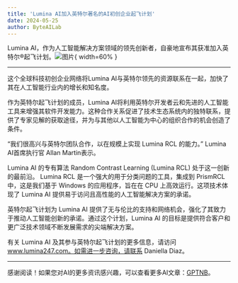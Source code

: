 ```yaml
---
title: 'Lumina AI加入英特尔著名的AI初创企业起飞计划'
date: 2024-05-25
author: ByteAILab
---
```


Lumina AI，作为人工智能解决方案领域的领先创新者，自豪地宣布其获准加入英特尔®起飞计划。![图片](https://ai-techpark.com/wp-content/uploads/2024/05/Lumina-960x540.jpg){ width=60% }

---
这个全球科技初创企业网络将Lumina AI与英特尔领先的资源联系在一起，加快了其在人工智能行业内的增长和知名度。

作为英特尔起飞计划的成员，Lumina AI将利用英特尔开发者云和先进的人工智能工具来增强其软件开发能力。这种合作关系促进了技术生态系统内的独特联系，提供了专家见解的获取途径，并为与其他以人工智能为中心的组织合作的机会创造了条件。

“我们很高兴与英特尔团队合作，以在规模上实现 Lumina RCL 的能力。” Lumina AI首席执行官 Allan Martin表示。

Lumina AI 的专有算法 Random Contrast Learning (Lumina RCL) 处于这一创新的最前沿。 Lumina RCL 是一个强大的用于分类问题的工具，集成到 PrismRCL 中，这是我们基于 Windows 的应用程序，旨在在 CPU 上高效运行。这项技术体现了 Lumina AI 提供易于访问且高性能的人工智能解决方案的承诺。

英特尔起飞计划为 Lumina AI 提供了无与伦比的支持和网络机会，强化了其致力于推动人工智能创新的承诺。通过这个计划，Lumina AI 的目标是提供符合客户和更广泛技术领域不断发展需求的尖端解决方案。

有关 Lumina AI 及其参与英特尔起飞计划的更多信息，请访问 www.lumina247.com。如需进一步咨询，请联系 Daniella Diaz。

---
感谢阅读！如果您对AI的更多资讯感兴趣，可以查看更多AI文章：[GPTNB](https://gptnb.com)。